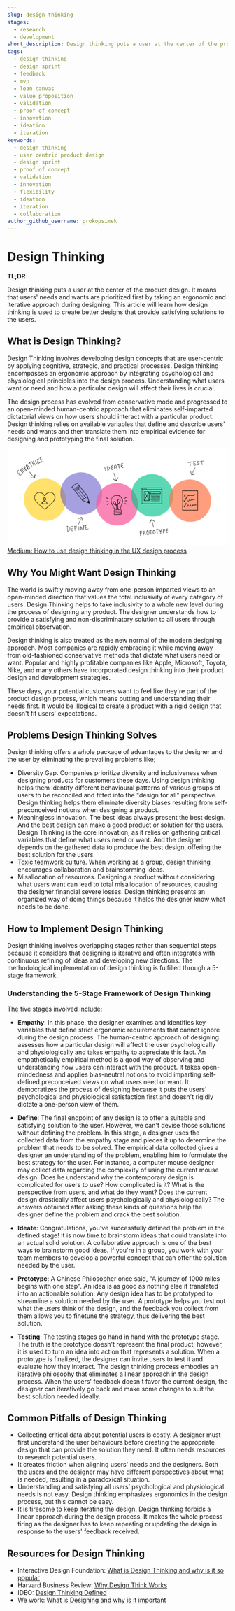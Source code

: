 ```yaml
---
slug: design-thinking
stages:
  - research
  - development
short_description: Design thinking puts a user at the center of the product design. It means that users' needs and wants are prioritized first by taking an ergonomic and iterative approach during designing.
tags:
  - design thinking
  - design sprint
  - feedback
  - mvp
  - lean canvas
  - value proposition
  - validation
  - proof of concept
  - innovation
  - ideation
  - iteration
keywords:
  - design thinking
  - user centric product design
  - design sprint
  - proof of concept
  - validation
  - innovation
  - flexibility
  - ideation
  - iteration
  - collaboration
author_github_username: prokopsimek
---
```


# Design Thinking

**TL;DR**

Design thinking puts a user at the center of the product design. It means that users' needs and wants are prioritized first by taking an ergonomic and iterative approach during designing. This article will learn how design thinking is used to create better designs that provide satisfying solutions to the users.

## What is Design Thinking?

Design Thinking involves developing design concepts that are user-centric by applying cognitive, strategic, and practical processes. Design thinking encompasses an ergonomic approach by integrating psychological and physiological principles into the design process. Understanding what users want or need and how a particular design will affect their lives is crucial.

The design process has evolved from conservative mode and progressed to an open-minded human-centric approach that eliminates self-imparted dictatorial views on how users should interact with a particular product. Design thinking relies on available variables that define and describe users' needs and wants and then translate them into empirical evidence for designing and prototyping the final solution.

![Design Thinking](/files/design_thinking.png)
[Medium: How to use design thinking in the UX design process](https://medium.com/swlh/how-to-use-design-thinking-in-the-ux-design-process-e33c4f11a6be)

## Why You Might Want Design Thinking

The world is swiftly moving away from one-person imparted views to an open-minded direction that values the total inclusivity of every category of users. Design Thinking helps to take inclusivity to a whole new level during the process of designing any product. The designer understands how to provide a satisfying and non-discriminatory solution to all users through empirical observation.

Design thinking is also treated as the new normal of the modern designing approach. Most companies are rapidly embracing it while moving away from old-fashioned conservative methods that dictate what users need or want. Popular and highly profitable companies like Apple, Microsoft, Toyota, Nike, and many others have incorporated design thinking into their product design and development strategies.

These days, your potential customers want to feel like they're part of the product design process, which means putting and understanding their needs first. It would be illogical to create a product with a rigid design that doesn't fit users' expectations.

## Problems Design Thinking Solves

Design thinking offers a whole package of advantages to the designer and the user by eliminating the prevailing problems like;

* Diversity Gap. Companies prioritize diversity and inclusiveness when designing products for customers these days. Using design thinking helps them identify different behavioural patterns of various groups of users to be reconciled and fitted into the "design for all" perspective. Design thinking helps them eliminate diversity biases resulting from self-preconceived notions when designing a product.
* Meaningless innovation. The best ideas always present the best design. And the best design can make a good product or solution for the users. Design Thinking is the core innovation, as it relies on gathering critical variables that define what users need or want. And the designer depends on the gathered data to produce the best design, offering the best solution for the users.
* [Toxic teamwork culture](/problems/toxic-team-culture). When working as a group, design thinking encourages collaboration and brainstorming ideas.
* Misallocation of resources. Designing a product without considering what users want can lead to total misallocation of resources, causing the designer financial severe losses. Design thinking presents an organized way of doing things because it helps the designer know what needs to be done.

## How to Implement Design Thinking

Design thinking involves overlapping stages rather than sequential steps because it considers that designing is iterative and often integrates with continuous refining of ideas and developing new directions. The methodological implementation of design thinking is fulfilled through a 5-stage framework.

### Understanding the 5-Stage Framework of Design Thinking

The five stages involved include:

* **Empathy**: In this phase, the designer examines and identifies key variables that define strict ergonomic requirements that cannot ignore during the design process. The human-centric approach of designing assesses how a particular design will affect the user psychologically and physiologically and takes empathy to appreciate this fact. An empathetically empirical method is a good way of observing and understanding how users can interact with the product. It takes open-mindedness and applies bias-neutral notions to avoid imparting self-defined preconceived views on what users need or want. It democratizes the process of designing because it puts the users' psychological and physiological satisfaction first and doesn't rigidly dictate a one-person view of them.

* **Define**: The final endpoint of any design is to offer a suitable and satisfying solution to the user. However, we can't devise those solutions without defining the problem. In this stage, a designer uses the collected data from the empathy stage and pieces it up to determine the problem that needs to be solved. The empirical data collected gives a designer an understanding of the problem, enabling him to formulate the best strategy for the user. For instance, a computer mouse designer may collect data regarding the complexity of using the current mouse design. Does he understand why the contemporary design is complicated for users to use? How complicated is it? What is the perspective from users, and what do they want? Does the current design drastically affect users psychologically and physiologically? The answers obtained after asking these kinds of questions help the designer define the problem and crack the best solution.

* **Ideate**: Congratulations, you've successfully defined the problem in the defined stage! It is now time to brainstorm ideas that could translate into an actual solid solution. A collaborative approach is one of the best ways to brainstorm good ideas. If you're in a group, you work with your team members to develop a powerful concept that can offer the solution needed by the user.

* **Prototype**: A Chinese Philosopher once said, "A journey of 1000 miles begins with one step". An idea is as good as nothing else if translated into an actionable solution. Any design idea has to be prototyped to streamline a solution needed by the user. A prototype helps you test out what the users think of the design, and the feedback you collect from them allows you to finetune the strategy, thus delivering the best solution.

* **Testing**: The testing stages go hand in hand with the prototype stage. The truth is the prototype doesn't represent the final product; however, it is used to turn an idea into action that represents a solution. When a prototype is finalized, the designer can invite users to test it and evaluate how they interact. The design thinking process embodies an iterative philosophy that eliminates a linear approach in the design process. When the users' feedback doesn't favor the current design, the designer can iteratively go back and make some changes to suit the best solution needed ideally.

## Common Pitfalls of Design Thinking

* Collecting critical data about potential users is costly. A designer must first understand the user behaviours before creating the appropriate design that can provide the solution they need. It often needs resources to research potential users.
* It creates friction when aligning users' needs and the designers. Both the users and the designer may have different perspectives about what is needed, resulting in a paradoxical situation.
* Understanding and satisfying all users’ psychological and physiological needs is not easy. Design thinking emphasizes ergonomics in the design process, but this cannot be easy.
* It is tiresome to keep iterating the design. Design thinking forbids a linear approach during the design process. It makes the whole process tiring as the designer has to keep repeating or updating the design in response to the users' feedback received.

## Resources for Design Thinking

* Interactive Design Foundation: [What is Design Thinking and why is it so popular](https://www.interaction-design.org/literature/article/what-is-design-thinking-and-why-is-it-so-popular)
* Harvard Business Review: [Why Design Think Works](https://hbr.org/2018/09/why-design-thinking-works)
* IDEO: [Design Thinking Defined](https://designthinking.ideo.com/)
* We work: [What is Designing and why is it important](https://www.wework.com/ideas/professional-development/creativity-culture/what-is-design-thinking)

